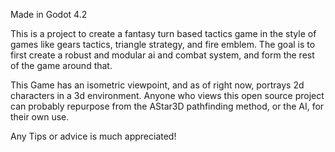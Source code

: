 Made in Godot 4.2

This is a project to create a fantasy turn based tactics game in the style of games like gears tactics, triangle strategy, and fire emblem.
The goal is to first create a robust and modular ai and combat system, and form the rest of the game around that.

This Game has an isometric viewpoint, and as of right now, portrays 2d characters in a 3d environment.
Anyone who views this open source project can probably repurpose from the AStar3D pathfinding method, or the AI, for their own use.

Any Tips or advice is much appreciated!
